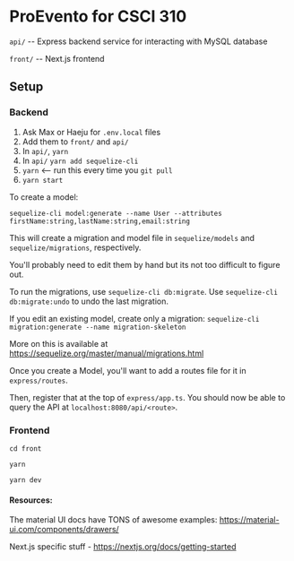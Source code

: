 # ProEvento for CSCI 310

`api/` -- Express backend service for interacting with MySQL database

`front/` -- Next.js frontend

## Setup

### Backend
1. Ask Max or Haeju for `.env.local` files
2. Add them to `front/` and `api/`
3. In `api/`, `yarn`
4. In `api/` `yarn add sequelize-cli`
5. `yarn` <-- run this every time you `git pull`
6. `yarn start`

To create a model:

`sequelize-cli model:generate --name User --attributes firstName:string,lastName:string,email:string`

This will create a migration and model file in `sequelize/models` and `sequelize/migrations`, respectively. 


You'll probably need to edit them by hand but its not too difficult to figure out.

To run the migrations, use `sequelize-cli db:migrate`. Use `sequelize-cli db:migrate:undo` to undo the last migration.

If you edit an existing model, create only a migration:
`sequelize-cli migration:generate --name migration-skeleton`

More on this is available at https://sequelize.org/master/manual/migrations.html

Once you create a Model, you'll want to add a routes file for it in `express/routes`.

Then, register that at the top of `express/app.ts`. You should now be able to query the API at `localhost:8080/api/<route>`.
### Frontend
`cd front`

`yarn`

`yarn dev`

#### Resources:

The material UI docs have TONS of awesome examples: https://material-ui.com/components/drawers/

Next.js specific stuff - https://nextjs.org/docs/getting-started

